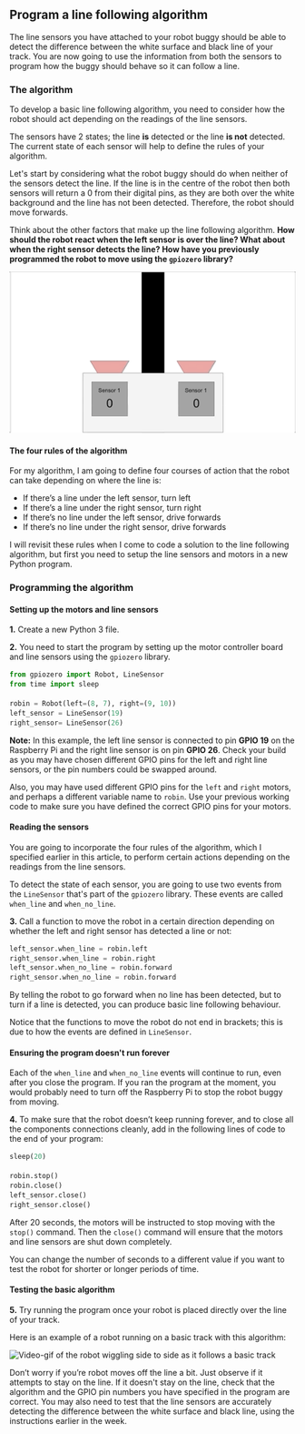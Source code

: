 [comment]: # (
Is this step open? Y/N
If so, short description of this step:
Related links:
Related files:
)

## Program a line following algorithm

The line sensors you have attached to your robot buggy should be able to detect the difference between the white surface and black line of your track. You are now going to use the information from both the sensors to program how the buggy should behave so it can follow a line.

### The algorithm

To develop a basic line following algorithm, you need to consider how the robot should act depending on the readings of the line sensors. 

The sensors have 2 states; the line **is** detected or the line **is not** detected. The current state of each sensor will help to define the rules of your algorithm.

Let's start by considering what the robot buggy should do when neither of the sensors detect the line. If the line is in the centre of the robot then both sensors will return a 0 from their digital pins, as they are both over the white background and the line has not been detected. Therefore, the robot should move forwards.

Think about the other factors that make up the line following algorithm. **How should the robot react when the left sensor is over the line? What about when the right sensor detects the line? How have you previously programmed the robot to move using the `gpiozero` library?** 

![](images/3_4_Two_Sensors_Anim.gif)

#### The four rules of the algorithm

For my algorithm, I am going to define four courses of action that the robot can take depending on where the line is:

+ If there’s a line under the left sensor, turn left
+ If there’s a line under the right sensor, turn right
+ If there’s no line under the left sensor, drive forwards
+ If there’s no line under the right sensor, drive forwards

I will revisit these rules when I come to code a solution to the line following algorithm, but first you need to setup the line sensors and motors in a new Python program.

### Programming the algorithm

#### Setting up the motors and line sensors

**1.** Create a new Python 3 file.

**2.** You need to start the program by setting up the motor controller board and line sensors using the `gpiozero` library. 

~~~ python
from gpiozero import Robot, LineSensor
from time import sleep

robin = Robot(left=(8, 7), right=(9, 10))
left_sensor = LineSensor(19)
right_sensor= LineSensor(26)
~~~

**Note:** In this example, the left line sensor is connected to pin **GPIO 19** on the Raspberry Pi and the right line sensor is on pin **GPIO 26**. Check your build as you may have chosen different GPIO pins for the left and right line sensors, or the pin numbers could be swapped around. 

Also, you may have used different GPIO pins for the `left` and `right` motors, and perhaps a different variable name to `robin`. Use your previous working code to make sure you have defined the correct GPIO pins for your motors.

#### Reading the sensors

You are going to incorporate the four rules of the algorithm, which I specified earlier in this article, to perform certain actions depending on the readings from the line sensors.  

To detect the state of each sensor, you are going to use two events from the `LineSensor` that's part of the `gpiozero` library. These events are called `when_line` and `when_no_line`.

**3.** Call a function to move the robot in a certain direction depending on whether the left and right sensor has detected a line or not:

~~~ python
left_sensor.when_line = robin.left
right_sensor.when_line = robin.right
left_sensor.when_no_line = robin.forward
right_sensor.when_no_line = robin.forward
~~~

By telling the robot to go forward when no line has been detected, but to turn if a line is detected, you can produce basic line following behaviour.

Notice that the functions to move the robot do not end in brackets; this is due to how the events are defined in `LineSensor`.

#### Ensuring the program doesn't run forever

Each of the `when_line` and `when_no_line` events will continue to run, even after you close the program. If you ran the program at the moment, you would probably need to turn off the Raspberry Pi to stop the robot buggy from moving.

<!-- The values of the devices will stay at whatever value they have been set as.  -->

**4.** To make sure that the robot doesn’t keep running forever, and to close all the components connections cleanly, add in the following lines of code to the end of your program:

~~~ python
sleep(20)

robin.stop()
robin.close()
left_sensor.close()
right_sensor.close()
~~~

After 20 seconds, the motors will be instructed to stop moving with the `stop()` command. Then the `close()` command will ensure that the motors and line sensors are shut down completely. 

You can change the number of seconds to a different value if you want to test the robot for shorter or longer periods of time.

#### Testing the basic algorithm

**5.** Try running the program once your robot is placed directly over the line of your track.

Here is an example of a robot running on a basic track with this algorithm:

![Video-gif of the robot wiggling side to side as it follows a basic track](images/3_8-basic-line-following-robot)

Don’t worry if you’re robot moves off the line a bit. Just observe if it attempts to stay on the line. If it doesn't stay on the line, check that the algorithm and the GPIO pin numbers you have specified in the program are correct. You may also need to test that the line sensors are accurately detecting the difference between the white surface and black line, using the instructions earlier in the week.
